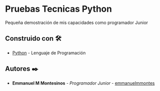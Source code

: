 # Pruebas Tecnicas Python

Pequeña demostración de mis capacidades como programador Junior


## Construido con 🛠️


* [Python](https://www.python.org/) - Lenguaje de Programación

## Autores ✒️


* **Emmanuel M Montesinos** - *Programador Junior* - [emmanuelmmontes](https://github.com/EmmanuelMMontesinos/)
